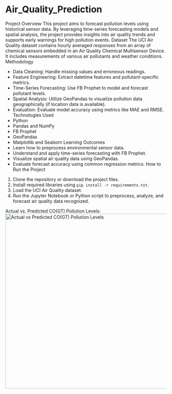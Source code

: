 # Air_Quality_Prediction

Project Overview
This project aims to forecast pollution levels using historical sensor data. By leveraging time-series forecasting models and spatial analysis, the project provides insights into air quality trends and supports early warnings for high pollution events.
Dataset
The UCI Air Quality dataset contains hourly averaged responses from an array of chemical sensors embedded in an Air Quality Chemical Multisensor Device. It includes measurements of various air pollutants and weather conditions.
Methodology
- Data Cleaning: Handle missing values and erroneous readings.
- Feature Engineering: Extract datetime features and pollutant-specific metrics.
- Time-Series Forecasting: Use FB Prophet to model and forecast pollutant levels.
- Spatial Analysis: Utilize GeoPandas to visualize pollution data geographically (if location data is available).
- Evaluation: Evaluate model accuracy using metrics like MAE and RMSE.
Technologies Used
- Python
- Pandas and NumPy
- FB Prophet
- GeoPandas
- Matplotlib and Seaborn
Learning Outcomes
- Learn how to preprocess environmental sensor data.
- Understand and apply time-series forecasting with FB Prophet.
- Visualize spatial air quality data using GeoPandas.
- Evaluate forecast accuracy using common regression metrics.
How to Run the Project
1. Clone the repository or download the project files.
2. Install required libraries using `pip install -r requirements.txt`.
3. Load the UCI Air Quality dataset.
4. Run the Jupyter Notebook or Python script to preprocess, analyze, and forecast air quality data recognized.

Actual vs. Predicted CO(GT) Pollution Levels:
<img width="996" height="547" alt="Actual vs  Predicted CO(GT) Pollution Levels" src="https://github.com/user-attachments/assets/37af1dca-68eb-461f-a3d6-8acd72d61c8c" />
